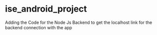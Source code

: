 # ise_android_project
Adding the Code for the Node Js Backend to get the localhost link for the backend connection with the app
